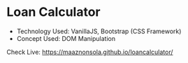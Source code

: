 # Loan Calculator
* Technology Used: VanillaJS, Bootstrap (CSS Framework)
* Concept Used: DOM Manipulation

Check Live: https://maaznonsola.github.io/loancalculator/
